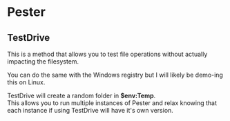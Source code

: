 # Pester

## TestDrive

This is a method that allows you to test file operations without actually impacting the filesystem.

You can do the same with the Windows registry but I will likely be demo-ing this on Linux.

TestDrive will create a random folder in **$env:Temp**.  
This allows you to run multiple instances of Pester and relax knowing that each instance if using TestDrive will have it's own version.

